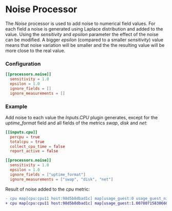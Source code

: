# Noise Processor

The *Noise* processor is used to add noise to numerical field values. For each field a noise is generated using Laplace distribution and added to the value.
Using the _sensitivity_ and _epsilon_ parameter the effect of the noise can be modified. A bigger _epsilon_ (compared to a smaller _sensitivity_) value means that noise variation will be smaller and the the resulting value will be more close to the real value.

### Configuration
```toml
[[processors.noise]]
  sensitivity = 1.0
  epsilon = 1.0
  ignore_fields = []
  ignore_measurements = []
```

### Example
Add noise to each value the *Inputs.CPU*  plugin generates, except for the _uptime\_format_ field and all fields of the metrics _swap_, _disk_ and _net_:

```toml
[[inputs.cpu]]
  percpu = true
  totalcpu = true
  collect_cpu_time = false
  report_active = false

[[processors.noise]]
  sensitivity = 1.0
  epsilon = 1.0
  ignore_fields = ["uptime_format"]
  ignore_measurements = ["swap", "disk", "net"]
```

Result of noise added to the _cpu_ metric:

```diff
- cpu map[cpu:cpu11 host:98d5b8dbad1c] map[usage_guest:0 usage_guest_nice:0 usage_idle:94.3999999994412 usage_iowait:0 usage_irq:0.1999999999998181 usage_nice:0 usage_softirq:0.20000000000209184 usage_steal:0 usage_system:1.2000000000080036 usage_user:4.000000000014552]
+ cpu map[cpu:cpu11 host:98d5b8dbad1c] map[usage_guest:1.0078071583066057 usage_guest_nice:0.523063861602435 usage_idle:95.53920223476884 usage_iowait:0.5162661526251292 usage_irq:0.7138529816101375 usage_nice:0.6119678488887954 usage_softirq:0.5573585443688622 usage_steal:0.2006120911289802 usage_system:1.2954475820198437 usage_user:6.885664792615023]
```